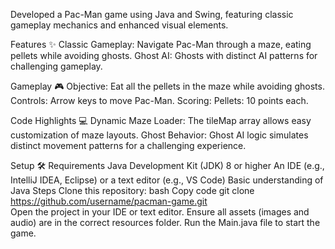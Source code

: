 Developed a Pac-Man game using Java and Swing, featuring classic gameplay mechanics and enhanced visual elements.

Features ✨
Classic Gameplay: Navigate Pac-Man through a maze, eating pellets while avoiding ghosts.
Ghost AI: Ghosts with distinct AI patterns for challenging gameplay.

Gameplay 🎮
Objective: Eat all the pellets in the maze while avoiding ghosts.
Controls:
Arrow keys to move Pac-Man.
Scoring:
Pellets: 10 points each.

Code Highlights 💻
Dynamic Maze Loader:
The tileMap array allows easy customization of maze layouts.
Ghost Behavior:
Ghost AI logic simulates distinct movement patterns for a challenging experience.

Setup 🛠
Requirements
Java Development Kit (JDK) 8 or higher
An IDE (e.g., IntelliJ IDEA, Eclipse) or a text editor (e.g., VS Code)
Basic understanding of Java
Steps
Clone this repository:
bash
Copy code
git clone https://github.com/username/pacman-game.git  
Open the project in your IDE or text editor.
Ensure all assets (images and audio) are in the correct resources folder.
Run the Main.java file to start the game.
